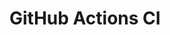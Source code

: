 # GitHub Actions CI

















































































































































































































































































































































































































































































































































































































































































































































































































































































































































































































































































































































































































































